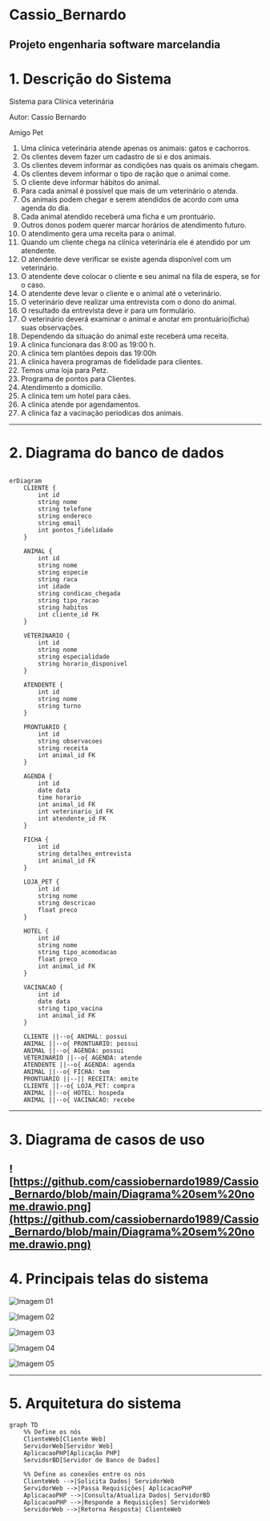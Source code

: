 # Cassio_Bernardo
Projeto engenharia software marcelandia
---
# 1. Descrição do Sistema
Sistema para Clínica veterinária

Autor: Cassio Bernardo

Amigo Pet

1.  Uma clínica veterinária atende apenas os animais: gatos e cachorros. 
2.  Os clientes devem fazer um cadastro de si e dos animais. 
3.  Os clientes devem informar as condições nas quais os animais chegam. 
4.  Os clientes devem informar o tipo de ração que o animal come. 
5.  O cliente deve informar hábitos do animal. 
6.  Para cada animal é possível que mais de um veterinário o atenda. 
7.  Os animais podem chegar e serem atendidos de acordo com uma agenda do dia. 
8.  Cada animal atendido receberá uma ficha e um prontuário. 
9.  Outros donos podem querer marcar horários de atendimento futuro. 
10. O atendimento gera uma receita para o animal. 
11. Quando um cliente chega na clínica veterinária ele é atendido por um atendente. 
12. O atendente deve verificar se existe agenda disponível com um veterinário. 
13. O atendente deve colocar o cliente e seu animal na fila de espera, se for o caso. 
14. O atendente deve levar o cliente e o animal até o veterinário. 
14. O veterinário deve realizar uma entrevista com o dono do animal. 
15. O resultado da entrevista deve ir para um formulário. 
16. O veterinário deverá examinar o animal e anotar em prontuário(ficha) suas observações. 
17. Dependendo da situação do animal este receberá uma receita.
18. A clinica funcionara das 8:00 as 19:00 h.
19. A clinica tem plantões depois das 19:00h
20. A clinica havera programas de fidelidade para clientes.
21. Temos uma loja para Petz.
22. Programa de pontos para Clientes.
23. Atendimento a domicilio.
24. A clinica tem um hotel para cães.
25. A clinica atende por agendamentos.
26. A clinica faz a vacinação periodicas dos animais.
---
# 2. Diagrama do banco de dados


```mermaid

erDiagram
    CLIENTE {
        int id
        string nome
        string telefone
        string endereco
        string email
        int pontos_fidelidade
    }

    ANIMAL {
        int id
        string nome
        string especie
        string raca
        int idade
        string condicao_chegada
        string tipo_racao
        string habitos
        int cliente_id FK
    }

    VETERINARIO {
        int id
        string nome
        string especialidade
        string horario_disponivel
    }

    ATENDENTE {
        int id
        string nome
        string turno
    }

    PRONTUARIO {
        int id
        string observacoes
        string receita
        int animal_id FK
    }

    AGENDA {
        int id
        date data
        time horario
        int animal_id FK
        int veterinario_id FK
        int atendente_id FK
    }

    FICHA {
        int id
        string detalhes_entrevista
        int animal_id FK
    }

    LOJA_PET {
        int id
        string nome
        string descricao
        float preco
    }

    HOTEL {
        int id
        string nome
        string tipo_acomodacao
        float preco
        int animal_id FK
    }

    VACINACAO {
        int id
        date data
        string tipo_vacina
        int animal_id FK
    }

    CLIENTE ||--o{ ANIMAL: possui
    ANIMAL ||--o{ PRONTUARIO: possui
    ANIMAL ||--o{ AGENDA: possui
    VETERINARIO ||--o{ AGENDA: atende
    ATENDENTE ||--o{ AGENDA: agenda
    ANIMAL ||--o{ FICHA: tem
    PRONTUARIO ||--|| RECEITA: emite
    CLIENTE ||--o{ LOJA_PET: compra
    ANIMAL ||--o{ HOTEL: hospeda
    ANIMAL ||--o{ VACINACAO: recebe

```


---
# 3. Diagrama de casos de uso

![https://github.com/cassiobernardo1989/Cassio_Bernardo/blob/main/Diagrama%20sem%20nome.drawio.png](https://github.com/cassiobernardo1989/Cassio_Bernardo/blob/main/Diagrama%20sem%20nome.drawio.png)
---
# 4. Principais telas do sistema
![Imagem 01](https://github.com/cassiobernardo1989/Cassio_Bernardo/blob/main/imagens/Captura%20de%20tela%202024-08-13%20220157.png)

![Imagem 02](https://github.com/cassiobernardo1989/Cassio_Bernardo/blob/main/imagens/Captura%20de%20tela%202024-08-13%20220233.png)

![Imagem 03](https://github.com/cassiobernardo1989/Cassio_Bernardo/blob/main/imagens/Captura%20de%20tela%202024-08-13%20221151.png)

![Imagem 04](https://github.com/cassiobernardo1989/Cassio_Bernardo/blob/main/imagens/Captura%20de%20tela%202024-08-13%20222536.png)

![Imagem 05](https://github.com/cassiobernardo1989/Cassio_Bernardo/blob/main/imagens/Captura%20de%20tela%202024-08-15%20215312.png)

---

# 5. Arquitetura do sistema


```mermaid
graph TD
    %% Define os nós
    ClienteWeb[Cliente Web]
    ServidorWeb[Servidor Web]
    AplicacaoPHP[Aplicação PHP]
    ServidorBD[Servidor de Banco de Dados]

    %% Define as conexões entre os nós
    ClienteWeb -->|Solicita Dados| ServidorWeb
    ServidorWeb -->|Passa Requisições| AplicacaoPHP
    AplicacaoPHP -->|Consulta/Atualiza Dados| ServidorBD
    AplicacaoPHP -->|Responde a Requisições| ServidorWeb
    ServidorWeb -->|Retorna Resposta| ClienteWeb

```

